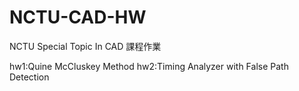 # NCTU-CAD-HW
NCTU Special Topic In CAD 課程作業

hw1:Quine McCluskey Method
hw2:Timing Analyzer with False Path Detection
